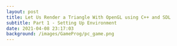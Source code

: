 ```yaml
---
layout: post
title: Let Us Render a Triangle With OpenGL using C++ and SDL
subtitle: Part 1 - Setting Up Environment
date: 2021-04-08 23:17:03
background: /images/GameProg/pc_game.png
---
```


